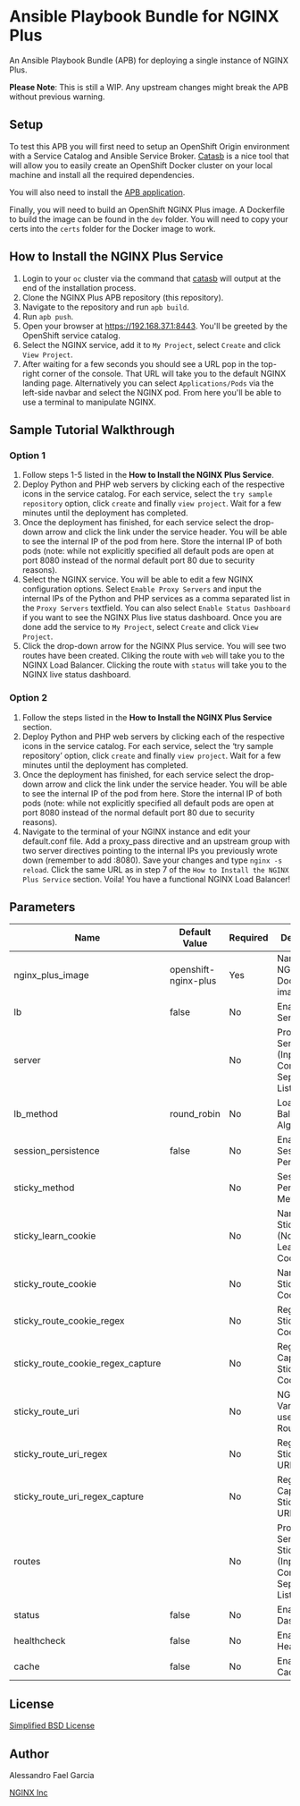 # Ansible Playbook Bundle for NGINX Plus

An Ansible Playbook Bundle (APB) for deploying a single instance of NGINX Plus.

**Please Note**: This is still a WIP. Any upstream changes might break the APB without previous warning.

## Setup

To test this APB you will first need to setup an OpenShift Origin environment with a Service Catalog and Ansible Service Broker. [Catasb](https://github.com/fusor/catasb) is a nice tool that will allow you to easily create an OpenShift Docker cluster on your local machine and install all the required dependencies.

You will also need to install the [APB application](https://github.com/fusor/ansible-playbook-bundle).

Finally, you will need to build an OpenShift NGINX Plus image. A Dockerfile to build the image can be found in the `dev` folder. You will need to copy your certs into the `certs` folder for the Docker image to work.

## How to Install the NGINX Plus Service

1. Login to your `oc` cluster via the command that [catasb](https://github.com/fusor/catasb) will output at the end of the installation process.
2. Clone the NGINX Plus APB repository (this repository).
3. Navigate to the repository and run `apb build`.
4. Run `apb push`.
5. Open your browser at https://192.168.37.1:8443. You'll be greeted by the OpenShift service catalog.
6. Select the NGINX service, add it to `My Project`, select `Create` and click `View Project`.
7. After waiting for a few seconds you should see a URL pop in the top-right corner of the console. That URL will take you to the default NGINX landing page. Alternatively you can select `Applications/Pods` via the left-side navbar and select the NGINX pod. From here you'll be able to use a terminal to manipulate NGINX.

## Sample Tutorial Walkthrough

### Option 1

1. Follow steps 1-5 listed in the **How to Install the NGINX Plus Service**.
2. Deploy Python and PHP web servers by clicking each of the respective icons in the service catalog. For each service, select the `try sample repository` option, click `create` and finally `view project`. Wait for a few minutes until the deployment has completed.
3. Once the deployment has finished, for each service select the drop-down arrow and click the link under the service header. You will be able to see the internal IP of the pod from here. Store the internal IP of both pods (note: while not explicitly specified all default pods are open at port 8080 instead of the normal default port 80 due to security reasons).
4. Select the NGINX service. You will be able to edit a few NGINX configuration options. Select `Enable Proxy Servers` and input the internal IPs of the Python and PHP services as a comma separated list in the `Proxy Servers` textfield. You can also select `Enable Status Dashboard` if you want to see the NGINX Plus live status dashboard. Once you are done add the service to `My Project`, select `Create` and click `View Project`.
4. Click the drop-down arrow for the NGINX Plus service. You will see two routes have been created. Cliking the route with `web` will take you to the NGINX Load Balancer. Clicking the route with `status` will take you to the NGINX live status dashboard.

### Option 2

1. Follow the steps listed in the **How to Install the NGINX Plus Service** section.
2. Deploy Python and PHP web servers by clicking each of the respective icons in the service catalog. For each service, select the ‘try sample repository’ option, click `create` and finally `view project`. Wait for a few minutes until the deployment has completed.
3. Once the deployment has finished, for each service select the drop-down arrow and click the link under the service header. You will be able to see the internal IP of the pod from here. Store the internal IP of both pods (note: while not explicitly specified all default pods are open at port 8080 instead of the normal default port 80 due to security reasons).
4. Navigate to the terminal of your NGINX instance and edit your default.conf file. Add a proxy_pass directive and an upstream group with two server directives pointing to the internal IPs you previously wrote down (remember to add :8080). Save your changes and type `nginx -s reload`. Click the same URL as in step 7 of the `How to Install the NGINX Plus Service` section. Voila! You have a functional NGINX Load Balancer!

## Parameters

Name | Default Value | Required | Description
---|---|---|---
nginx_plus_image | openshift-nginx-plus | Yes | Name of NGINX Plus Docker image
lb | false | No | Enable Proxy Servers
server |  | No | Proxy Servers (Input as a Comma Separated List)
lb_method | round_robin | No | Load Balancing Algorithm
session_persistence | false | No | Enable Session Persistence
sticky_method |   | No | Session Persistence Method
sticky_learn_cookie |   | No | Name of Sticky (Normal or Learn) Cookie
sticky_route_cookie |   | No | Name of Sticky Route Cookie
sticky_route_cookie_regex |   | No | Regex for Sticky Route Cookie
sticky_route_cookie_regex_capture |   | No | Regex to Capture for Sticky Route Cookie
sticky_route_uri |   | No | NGINX Variable to use for Sticky Route URI
sticky_route_uri_regex |   | No | Regex for Sticky Route URI
sticky_route_uri_regex_capture |   | No | Regex to Capture for Sticky Route URI
routes |   | No | Proxy Servers Sticky Routes (Input as a Comma Separated List)
status | false | No | Enable Status Dashboard
healthcheck | false | No | Enable Active Healthchecks
cache | false | No | Enable Proxy Cache

## License

[Simplified BSD License](https://github.com/nginxinc/nginx-plus-apb/blob/master/LICENSE)

## Author

Alessandro Fael Garcia

[NGINX Inc](https://www.nginx.com/)
